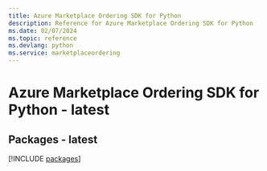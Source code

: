 ```yaml
---
title: Azure Marketplace Ordering SDK for Python
description: Reference for Azure Marketplace Ordering SDK for Python
ms.date: 02/07/2024
ms.topic: reference
ms.devlang: python
ms.service: marketplaceordering
---
```

# Azure Marketplace Ordering SDK for Python - latest
## Packages - latest
[!INCLUDE [packages](marketplace-ordering-index.md)]